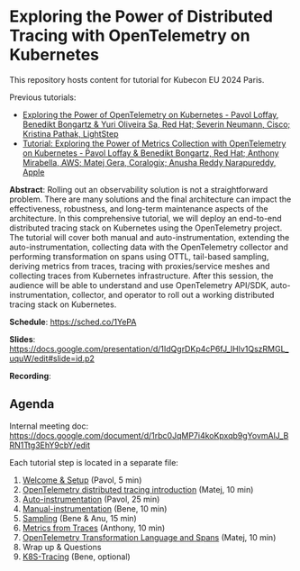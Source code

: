 # Exploring the Power of Distributed Tracing with OpenTelemetry on Kubernetes

This repository hosts content for tutorial for Kubecon EU 2024 Paris.

Previous tutorials:
* [Exploring the Power of OpenTelemetry on Kubernetes - Pavol Loffay, Benedikt Bongartz & Yuri Oliveira Sa, Red Hat; Severin Neumann, Cisco; Kristina Pathak, LightStep](https://github.com/pavolloffay/kubecon-eu-2023-opentelemetry-kubernetes-tutorial)
* [Tutorial: Exploring the Power of Metrics Collection with OpenTelemetry on Kubernetes - Pavol Loffay & Benedikt Bongartz, Red Hat; Anthony Mirabella, AWS; Matej Gera, Coralogix; Anusha Reddy Narapureddy, Apple](https://github.com/pavolloffay/kubecon-na-2023-opentelemetry-kubernetes-metrics-tutorial)

__Abstract__: Rolling out an observability solution is not a straightforward problem. There are many solutions and the final architecture can impact the effectiveness, robustness, and long-term maintenance aspects of the architecture. In this comprehensive tutorial, we will deploy an end-to-end distributed tracing stack on Kubernetes using the OpenTelemetry project. The tutorial will cover both manual and auto-instrumentation, extending the auto-instrumentation, collecting data with the OpenTelemetry collector and performing transformation on spans using OTTL, tail-based sampling, deriving metrics from traces, tracing with proxies/service meshes and collecting traces from Kubernetes infrastructure. After this session, the audience will be able to understand and use OpenTelemetry API/SDK, auto-instrumentation, collector, and operator to roll out a working distributed tracing stack on Kubernetes.

__Schedule__: https://sched.co/1YePA

__Slides__: https://docs.google.com/presentation/d/1IdQgrDKp4cP6fJ_IHlv1QszRMGL_uquW/edit#slide=id.p2

__Recording__: 

## Agenda

Internal meeting doc: https://docs.google.com/document/d/1rbc0JqMP7i4koKpxqb9gYovmAlJ_BRN1Ttg3EhY9cbY/edit

Each tutorial step is located in a separate file:

1. [Welcome & Setup](01-welcome-setup.md) (Pavol, 5 min)
1. [OpenTelemetry distributed tracing introduction](02-tracing-introduction.md) (Matej, 10 min)
1. [Auto-instrumentation](03-auto-instrumentation.md) (Pavol, 25 min)
1. [Manual-instrumentation](04-manual-instrumentation.md) (Bene, 10 min)
1. [Sampling](05-sampling.md) (Bene & Anu, 15 min)
1. [Metrics from Traces](06-RED-metrics.md) (Anthony, 10 min)
1. [OpenTelemetry Transformation Language and Spans](07-ottl.md) (Matej, 10 min)
1. Wrap up & Questions
1. [K8S-Tracing](08-k8s-tracing.md) (Bene, optional)
